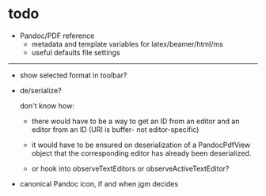 # todo

-   Pandoc/PDF reference
    -   metadata and template variables for latex/beamer/html/ms
    -   useful defaults file settings

***

-   show selected format in toolbar?

-   de/serialize?

    don't know how:

    -   there would have to be a way to get an ID from an editor and an editor from an ID (URI is buffer- not editor-specific)

    -   it would have to be ensured on deserialization of a PandocPdfView object that the corresponding editor has already been deserialized.

    -   or hook into observeTextEditors or observeActiveTextEditor?

-   canonical Pandoc icon, if and when jgm decides

